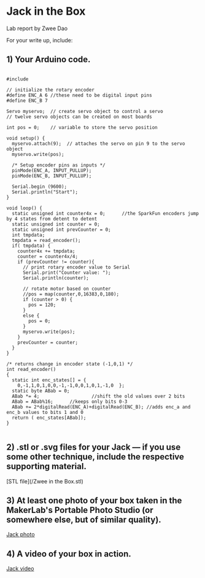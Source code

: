 # Jack in the Box

Lab report by Zwee Dao

For your write up, include:

## 1) Your Arduino code.

<pre><code>
#include <Servo.h>

// initialize the rotary encoder  
#define ENC_A 6 //these need to be digital input pins
#define ENC_B 7

Servo myservo;  // create servo object to control a servo
// twelve servo objects can be created on most boards

int pos = 0;    // variable to store the servo position

void setup() {
  myservo.attach(9);  // attaches the servo on pin 9 to the servo object
  myservo.write(pos);
  
  /* Setup encoder pins as inputs */
  pinMode(ENC_A, INPUT_PULLUP);
  pinMode(ENC_B, INPUT_PULLUP);
 
  Serial.begin (9600);
  Serial.println("Start");
}

void loop() {
  static unsigned int counter4x = 0;      //the SparkFun encoders jump by 4 states from detent to detent
  static unsigned int counter = 0;
  static unsigned int prevCounter = 0;
  int tmpdata;
  tmpdata = read_encoder();
  if( tmpdata) {
    counter4x += tmpdata;
    counter = counter4x/4;
    if (prevCounter != counter){
      // print rotary encoder value to Serial
      Serial.print("Counter value: ");
      Serial.println(counter);
      
      // rotate motor based on counter
      //pos = map(counter,0,16383,0,180);
      if (counter > 0) {
        pos = 120;
      }
      else {
        pos = 0;
      }
      myservo.write(pos);
    }
    prevCounter = counter;
  }
}

/* returns change in encoder state (-1,0,1) */
int read_encoder()
{
  static int enc_states[] = {
    0,-1,1,0,1,0,0,-1,-1,0,0,1,0,1,-1,0  };
  static byte ABab = 0;
  ABab *= 4;                   //shift the old values over 2 bits
  ABab = ABab%16;      //keeps only bits 0-3
  ABab += 2*digitalRead(ENC_A)+digitalRead(ENC_B); //adds enc_a and enc_b values to bits 1 and 0
  return ( enc_states[ABab]);
}

</code></pre>

## 2) .stl or .svg files for your Jack — if you use some other technique, include the respective supporting material.

[STL file](/Zwee in the Box.stl)

## 3) At least one photo of your box taken in the MakerLab's Portable Photo Studio (or somewhere else, but of similar quality).

[Jack photo](/jack.jpg)

## 4) A video of your box in action.

[Jack video](/jack2.MOV)
